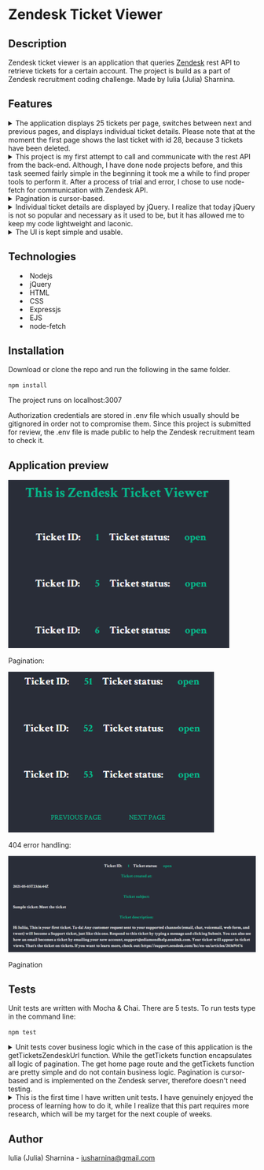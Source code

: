 # Zendesk Ticket Viewer #

## Description
Zendesk ticket viewer is an application that queries [Zendesk](https://www.zendesk.com/ "Zendesk") rest API to retrieve tickets for a certain account. The project is build as a part of Zendesk recruitment coding challenge. Made by Iulia (Julia) Sharnina.



## Features
<details>
           <summary>The application displays 25 tickets per page, switches between next and previous pages, and displays individual ticket details. Please note that at the moment the first page shows the last ticket with id 28, because 3 tickets have been deleted.
                      
<details>
           <summary>This project is my first attempt to call and communicate with the rest API from the back-end. Although, I have done node projects before, and this task seemed fairly simple in the beginning it took me a while to find proper tools to perform it. After a process of trial and error, I chose to use node-fetch for communication with Zendesk API.  
                      
<details>
           <summary>Pagination is cursor-based.
<details>
           <summary>Individual ticket details are displayed by jQuery. I realize that today jQuery is not so popular and necessary as it used to be, but it has allowed me to keep my code lightweight and laconic.  
<details>
           <summary>The UI is kept simple and usable.


## Technologies
* Nodejs
* jQuery
* HTML
* CSS
* Expressjs
* EJS
* node-fetch


## Installation

Download or clone the repo and run the following in the same folder.

`npm install`

The project runs on localhost:3007

Authorization credentials are stored in .env file which usually should be gitignored in order not to compromise them. Since this project is submitted for review, the .env file is made public to help the Zendesk recruitment team to check it.  

## Application preview
![app preview](first_page-screen.png)

Pagination:

![pagination](pagination-screen.png)

404 error handling:

![404 handling](ticket-details-screen.png)

Pagination

## Tests

Unit tests are written with Mocha & Chai. There are 5 tests. To run tests type in the command line:

`npm test`

<details>
           <summary>Unit tests cover business logic which in the case of this application is the getTicketsZendeskUrl function. While the getTickets function encapsulates all logic of pagination. The get home page route and the getTickets function are pretty simple and do not contain business logic. Pagination is cursor-based and is implemented on the Zendesk server, therefore doesn't need testing.
<details>
           <summary>This is the first time I have written unit tests. I have genuinely enjoyed the process of learning how to do it, while I realize that this part requires more research, which will be my target for the next couple of weeks. 

## Author
Iulia (Julia) Sharnina - iusharnina@gmail.com
